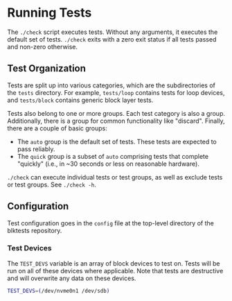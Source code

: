 # Running Tests

The `./check` script executes tests. Without any arguments, it executes the
default set of tests. `./check` exits with a zero exit status if all tests
passed and non-zero otherwise.

## Test Organization

Tests are split up into various categories, which are the subdirectories of the
`tests` directory. For example, `tests/loop` contains tests for loop devices,
and `tests/block` contains generic block layer tests.

Tests also belong to one or more groups. Each test category is also a group.
Additionally, there is a group for common functionality like "discard".
Finally, there are a couple of basic groups:

- The `auto` group is the default set of tests. These tests are expected to
  pass reliably.
- The `quick` group is a subset of `auto` comprising tests that complete
  "quickly" (i.e., in ~30 seconds or less on reasonable hardware).

`./check` can execute individual tests or test groups, as well as exclude tests
or test groups. See `./check -h`.

## Configuration

Test configuration goes in the `config` file at the top-level directory of the
blktests repository.

### Test Devices

The `TEST_DEVS` variable is an array of block devices to test on. Tests will be
run on all of these devices where applicable. Note that tests are destructive
and will overwrite any data on these devices.

```sh
TEST_DEVS=(/dev/nvme0n1 /dev/sdb)
```
